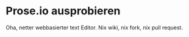 # Prose.io ausprobieren

Oha, netter webbasierter text Editor. 
Nix wiki, nix fork, nix pull request.